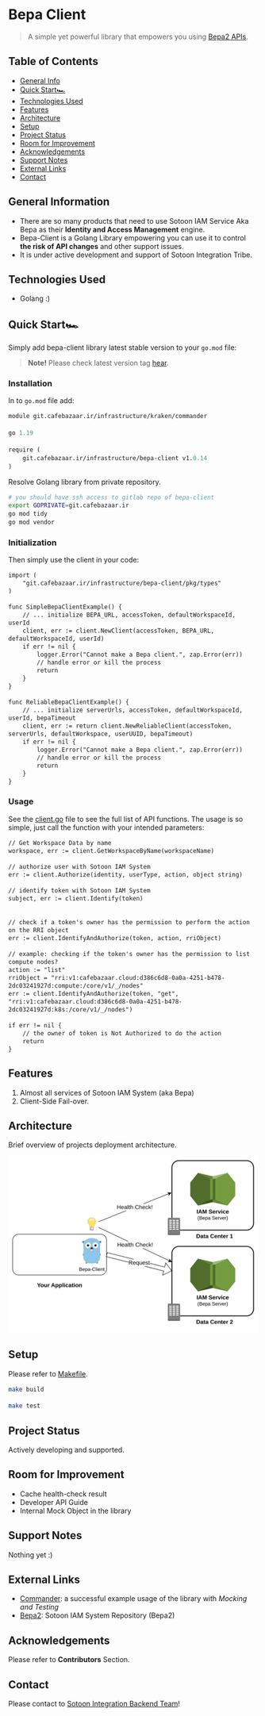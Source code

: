 # Bepa Client
> A simple yet powerful library that empowers you using [Bepa2 APIs](https://bepa.sotoon.ir/swagger).

## Table of Contents
* [General Info](#general-information)
* [Quick Start🏎️](#quick-start)
* [Technologies Used](#technologies-used)
* [Features](#features)
* [Architecture](#architecture)
* [Setup](#setup)
* [Project Status](#project-status)
* [Room for Improvement](#room-for-improvement)
* [Acknowledgements](#acknowledgements)
* [Support Notes](#support-notes)
* [External Links](#external-links)
* [Contact](#contact)


## General Information
- There are so many products that need to use Sotoon IAM Service Aka Bepa as their **Identity and Access Management** engine.
- Bepa-Client is a Golang Library empowering you can use it to control **the risk of API changes** and other support issues.
- It is under active development and support of Sotoon Integration Tribe.

## Technologies Used
- Golang :)

## Quick Start🏎 

Simply add bepa-client library latest stable version to your `go.mod` file:
> **Note!** Please check latest version tag [hear](https://git.cafebazaar.ir/infrastructure/bepa-client/-/tags).

### Installation

In to `go.mod` file add:
```mod
module git.cafebazaar.ir/infrastructure/kraken/commander

go 1.19

require (
	git.cafebazaar.ir/infrastructure/bepa-client v1.0.14
)
```
Resolve Golang library from private repository.

```bash
# you should have ssh access to gitlab repo of bepa-client
export GOPRIVATE=git.cafebazaar.ir 
go mod tidy
go mod vendor
```
### Initialization

Then simply use the client in your code:

```golang
import (
	"git.cafebazaar.ir/infrastructure/bepa-client/pkg/types"
)

func SimpleBepaClientExample() {
    // ... initialize BEPA_URL, accessToken, defaultWorkspaceId, userId
    client, err := client.NewClient(accessToken, BEPA_URL, defaultWorkspaceId, userId)
    if err != nil {
        logger.Error("Cannot make a Bepa client.", zap.Error(err))
        // handle error or kill the process
        return
    }
}

func ReliableBepaClientExample() {
    // ... initialize serverUrls, accessToken, defaultWorkspaceId, userId, bepaTimeout
    client, err := return client.NewReliableClient(accessToken, serverUrls, defaultWorkspace, userUUID, bepaTimeout)
    if err != nil {
        logger.Error("Cannot make a Bepa client.", zap.Error(err))
        // handle error or kill the process
        return
    }
}

```

### Usage

See the [client.go](pkg/client/client.go) file to see the full list of API functions. The usage is so simple, just call the function with your intended parameters:

```golang
// Get Workspace Data by name
workspace, err := client.GetWorkspaceByName(workspaceName)

// authorize user with Sotoon IAM System
err := client.Authorize(identity, userType, action, object string)

// identify token with Sotoon IAM System
subject, err := client.Identify(token)


// check if a token's owner has the permission to perform the action on the RRI object
err := client.IdentifyAndAuthorize(token, action, rriObject)

// example: checking if the token's owner has the permission to list compute nodes?
action := "list"
rriObject = "rri:v1:cafebazaar.cloud:d386c6d8-0a0a-4251-b478-2dc03241927d:compute:/core/v1/_/nodes"
err := client.IdentifyAndAuthorize(token, "get", "rri:v1:cafebazaar.cloud:d386c6d8-0a0a-4251-b478-2dc03241927d:k8s:/core/v1/_/nodes")

if err != nil {
    // the owner of token is Not Authorized to do the action
    return
}

```

## Features

1. Almost all services of Sotoon IAM System (aka Bepa)
2. Client-Side Fail-over.

## Architecture
Brief overview of projects deployment architecture.

![Bepa Client Failover](./docs/bepa_client_failover.png)


## Setup
Please refer to [Makefile](Makefile).

```bash
make build

make test
```

## Project Status

Actively developing and supported.

## Room for Improvement
- Cache health-check result
- Developer API Guide
- Internal Mock Object in the library

## Support Notes
Nothing yet :)

## External Links

- [Commander](https://git.cafebazaar.ir/infrastructure/integration/sib/commander): a successful example usage of the library with *Mocking and Testing*
- [Bepa2](https://git.cafebazaar.ir/infrastructure/integration/sib/bepa2): Sotoon IAM System Repository (Bepa2)

## Acknowledgements
Please refer to **Contributors** Section.


## Contact
Please contact to [Sotoon Integration Backend Team](https://git.cafebazaar.ir/infrastructure/integration/sib/documents)!
